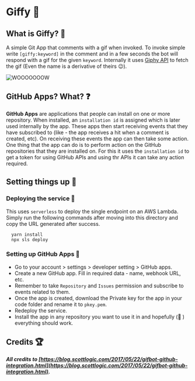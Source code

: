 # Giffy 🎉
## What is Giffy? 🤔
A simple Git App that comments with a gif when invoked. To invoke simple write `[giffy:keyword]` in the comment and in a few seconds the bot will respond with a gif for the given `keyword`. Internally it uses [Giphy API](https://developers.giphy.com/docs/api/endpoint) to fetch the gif (Even the name is a derivative of theirs 😉). 

![WOOOOOOOW](https://media.giphy.com/media/26ufdipQqU2lhNA4g/source.gif)

## GitHub Apps? What? ❓
**GitHub Apps** are applications that people can install on one or more repository. When installed, an `installation id` is assigned which is later used internally by the app. These apps then start receiving events that they have subscribed to (like - the app receives a hit when a comment is created, etc). On receiving these events the app can then take some action. One thing that the app can do is to perform action on the GitHub repositories that they are installed on. For this it uses the `installation id` to get a token for using GitHub APIs and using thr APIs it can take any action required.

## Setting things up 🔩
### Deploying the service 🚀
This uses `serverless` to deploy the single endpoint on an AWS Lambda. Simply run the following commands after moving into this directory and copy the URL generated after success.
```
  yarn install
  npx sls deploy
```

### Setting up GitHub Apps 🚀
- Go to your account > settings > developer setting > GitHub apps.
- Create a new GitHub app. Fill in required data - name, webhook URL, etc.
- Remember to take `Repository` and `Issues` permission and subscribe to events related to them.
- Once the app is created, download the Private key for the app in your code folder and rename it to `pkey.pem`.
- Redeploy the service.
- Install the app in any repository you want to use it in and hopefully (🤞 ) everything should work.

## Credits 🏆
***All credits to [https://blog.scottlogic.com/2017/05/22/gifbot-github-integration.html](https://blog.scottlogic.com/2017/05/22/gifbot-github-integration.html).***
